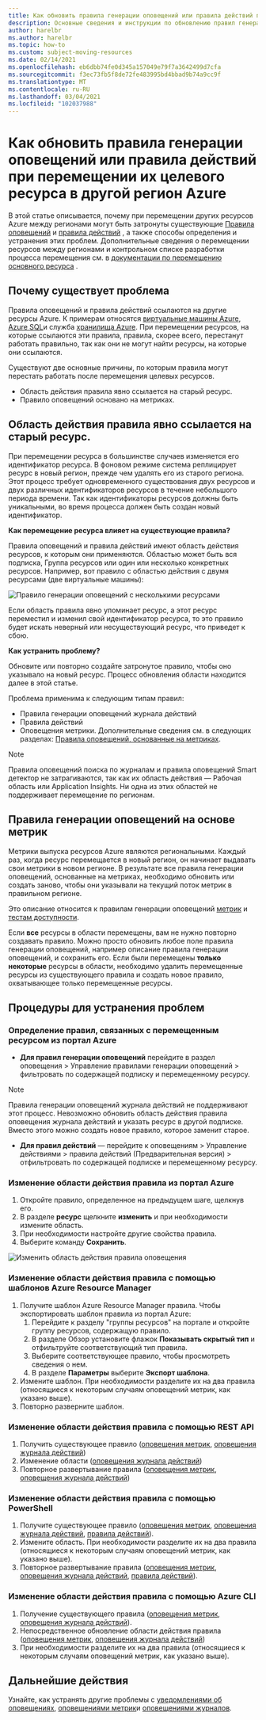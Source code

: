 ```yaml
---
title: Как обновить правила генерации оповещений или правила действий при перемещении их целевого ресурса в другой регион Azure
description: Основные сведения и инструкции по обновлению правил генерации оповещений или правил действий при перемещении их целевого ресурса в другой регион Azure.
author: harelbr
ms.author: harelbr
ms.topic: how-to
ms.custom: subject-moving-resources
ms.date: 02/14/2021
ms.openlocfilehash: eb6dbb74fe0d345a157049e79f7a3642499d7cfa
ms.sourcegitcommit: f3ec73fb5f8de72fe483995bd4bbad9b74a9cc9f
ms.translationtype: MT
ms.contentlocale: ru-RU
ms.lasthandoff: 03/04/2021
ms.locfileid: "102037988"
---
```

# <a name="how-to-update-alert-rules-or-action-rules-when-their-target-resource-moves-to-a-different-azure-region"></a>Как обновить правила генерации оповещений или правила действий при перемещении их целевого ресурса в другой регион Azure

В этой статье описывается, почему при перемещении других ресурсов Azure между регионами могут быть затронуты существующие [Правила оповещений](./alerts-overview.md) и [правила действий](./alerts-action-rules.md) , а также способы определения и устранения этих проблем. Дополнительные сведения о перемещении ресурсов между регионами и контрольном списке разработки процесса перемещения см. в [документации по перемещению основного ресурса](../../azure-resource-manager/management/move-region.md) .

## <a name="why-the-problem-exists"></a>Почему существует проблема

Правила оповещений и правила действий ссылаются на другие ресурсы Azure. К примерам относятся [виртуальные машины Azure](../../site-recovery/azure-to-azure-tutorial-migrate.md), [Azure SQL](../../azure-sql/database/move-resources-across-regions.md)и служба [хранилища Azure](../../storage/common/storage-account-move.md). При перемещении ресурсов, на которые ссылаются эти правила, правила, скорее всего, перестанут работать правильно, так как они не могут найти ресурсы, на которые они ссылаются.

Существуют две основные причины, по которым правила могут перестать работать после перемещения целевых ресурсов.

- Область действия правила явно ссылается на старый ресурс.
- Правило оповещений основано на метриках.

## <a name="rule-scope-explicitly-refers-to-the-old-resource"></a>Область действия правила явно ссылается на старый ресурс.

При перемещении ресурса в большинстве случаев изменяется его идентификатор ресурса. В фоновом режиме система реплицирует ресурс в новый регион, прежде чем удалять его из старого региона. Этот процесс требует одновременного существования двух ресурсов и двух различных идентификаторов ресурсов в течение небольшого периода времени. Так как идентификаторы ресурсов должны быть уникальными, во время процесса должен быть создан новый идентификатор. 

**Как перемещение ресурса влияет на существующие правила?**

Правила оповещений и правила действий имеют область действия ресурсов, к которым они применяются. Областью может быть вся подписка, Группа ресурсов или один или несколько конкретных ресурсов.
Например, вот правило с областью действия с двумя ресурсами (две виртуальные машины):

![Правило генерации оповещений с несколькими ресурсами](media/alerts-resource-move/multi-resource-alert-rule.png)

Если область правила явно упоминает ресурс, а этот ресурс переместил и изменил свой идентификатор ресурса, то это правило будет искать неверный или несуществующий ресурс, что приведет к сбою.

**Как устранить проблему?**

Обновите или повторно создайте затронутое правило, чтобы оно указывало на новый ресурс. Процесс обновления области находится далее в этой статье.

Проблема применима к следующим типам правил:

- Правила генерации оповещений журнала действий
- Правила действий
- Оповещения метрики. Дополнительные сведения см. в следующих разделах: [Правила оповещений, основанные на метриках](#alert-rules-based-on-metrics).

> [!NOTE]
> Правила оповещений поиска по журналам и правила оповещений Smart детектор не затрагиваются, так как их область действия — Рабочая область или Application Insights. Ни одна из этих областей не поддерживает перемещение по регионам.

## <a name="alert-rules-based-on-metrics"></a>Правила генерации оповещений на основе метрик

Метрики выпуска ресурсов Azure являются региональными. Каждый раз, когда ресурс перемещается в новый регион, он начинает выдавать свои метрики в новом регионе. В результате все правила генерации оповещений, основанные на метриках, необходимо обновить или создать заново, чтобы они указывали на текущий поток метрик в правильном регионе.

Это описание относится к правилам генерации оповещений [метрик](alerts-metric-overview.md) и [тестам доступности](../app/monitor-web-app-availability.md).

Если **все** ресурсы в области перемещены, вам не нужно повторно создавать правило. Можно просто обновить любое поле правила генерации оповещений, например описание правила генерации оповещений, и сохранить его.
Если были перемещены **только некоторые** ресурсы в области, необходимо удалить перемещенные ресурсы из существующего правила и создать новое правило, охватывающее только перемещенные ресурсы.

## <a name="procedures-to-fix-problems"></a>Процедуры для устранения проблем

### <a name="identifying-rules-associated-with-a-moved-resource-from-the-azure-portal"></a>Определение правил, связанных с перемещенным ресурсом из портал Azure

- **Для правил генерации оповещений** перейдите в раздел оповещения > Управление правилами генерации оповещений > фильтровать по содержащей подписку и перемещенному ресурсу.
> [!NOTE]
> Правила генерации оповещений журнала действий не поддерживают этот процесс. Невозможно обновить область действия правила оповещения журнала действий и указать ресурс в другой подписке. Вместо этого можно создать новое правило, которое заменит старое.

- **Для правил действий** — перейдите к оповещениям > Управление действиями > правила действий (Предварительная версия) > отфильтровать по содержащей подписке и перемещенному ресурсу.

### <a name="change-scope-of-a-rule-from-the-azure-portal"></a>Изменение области действия правила из портал Azure

1. Откройте правило, определенное на предыдущем шаге, щелкнув его.
2. В разделе **ресурс** щелкните **изменить** и при необходимости измените область.
3. При необходимости настройте другие свойства правила.
4. Выберите команду **Сохранить**.

![Изменить область действия правила оповещения](media/alerts-resource-move/change-alert-rule-scope.png)

### <a name="change-the-scope-of-a-rule-using-azure-resource-manager-templates"></a>Изменение области действия правила с помощью шаблонов Azure Resource Manager

1. Получите шаблон Azure Resource Manager правила.  Чтобы экспортировать шаблон правила из портал Azure:
   1. Перейдите к разделу "группы ресурсов" на портале и откройте группу ресурсов, содержащую правило.
   2. В разделе Обзор установите флажок **Показывать скрытый тип** и отфильтруйте соответствующий тип правила.
   3. Выберите соответствующее правило, чтобы просмотреть сведения о нем.
   4. В разделе **Параметры** выберите **Экспорт шаблона**.
2. Измените шаблон. При необходимости разделите их на два правила (относящиеся к некоторым случаям оповещений метрик, как указано выше).
3. Повторно разверните шаблон.

### <a name="change-scope-of-a-rule-using-rest-api"></a>Изменение области действия правила с помощью REST API

1. Получить существующее правило ([оповещения метрик](/rest/api/monitor/metricalerts/get), [оповещения журнала действий](/rest/api/monitor/activitylogalerts/get))
2. Изменение области ([оповещения журнала действий](/rest/api/monitor/activitylogalerts/update))
3. Повторное развертывание правила ([оповещения метрик](/rest/api/monitor/metricalerts/createorupdate), [оповещения журнала действий](/rest/api/monitor/activitylogalerts/createorupdate))

### <a name="change-scope-of-a-rule-using-powershell"></a>Изменение области действия правила с помощью PowerShell

1. Получите существующее правило ([оповещения метрик](/powershell/module/az.monitor/get-azmetricalertrulev2), [оповещения журнала действий](/powershell/module/az.monitor/get-azactivitylogalert), [правила действий](/powershell/module/az.alertsmanagement/get-azactionrule)).
2. Измените область. При необходимости разделите их на два правила (относящиеся к некоторым случаям оповещений метрик, как указано выше).
3. Повторное развертывание правила ([оповещения метрик](/powershell/module/az.monitor/add-azmetricalertrulev2), [оповещения журнала действий](/powershell/module/az.monitor/enable-azactivitylogalert), [правила действий](/powershell/module/az.alertsmanagement/set-azactionrule)).

### <a name="change-the-scope-of-a-rule-using-azure-cli"></a>Изменение области действия правила с помощью Azure CLI

1.  Получение существующего правила ([оповещения метрик](/cli/azure/monitor/metrics/alert#az-monitor-metrics-alert-show), [оповещения журнала действий](/cli/azure/monitor/activity-log/alert#az-monitor-activity-log-alert-list)).
2.  Непосредственное обновление области действия правила ([оповещения метрик](/cli/azure/monitor/metrics/alert#az-monitor-metrics-alert-update), [оповещения журнала действий](/cli/azure/monitor/activity-log/alert/scope))
3.  При необходимости разделите их на два правила (относящиеся к некоторым случаям оповещений метрик, как указано выше).

## <a name="next-steps"></a>Дальнейшие действия

Узнайте, как устранять другие проблемы с [уведомлениями об оповещениях](alerts-troubleshoot.md), [оповещениями метрик](alerts-troubleshoot-metric.md)и [оповещениями журналов](alerts-troubleshoot-log.md).